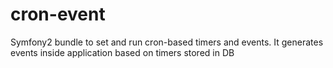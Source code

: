 # cron-event
Symfony2 bundle to set and run cron-based timers and events. It generates events inside application based on timers stored in DB
